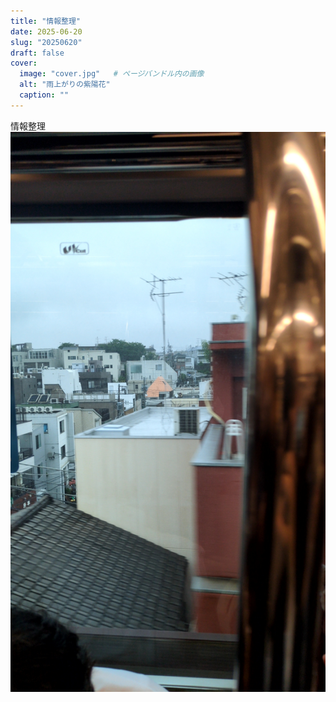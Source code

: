 ```yaml
---
title: "情報整理"
date: 2025-06-20
slug: "20250620"
draft: false
cover:
  image: "cover.jpg"   # ページバンドル内の画像
  alt: "雨上がりの紫陽花"
  caption: ""
---
```


情報整理
![紫陽花](001.jpg)

